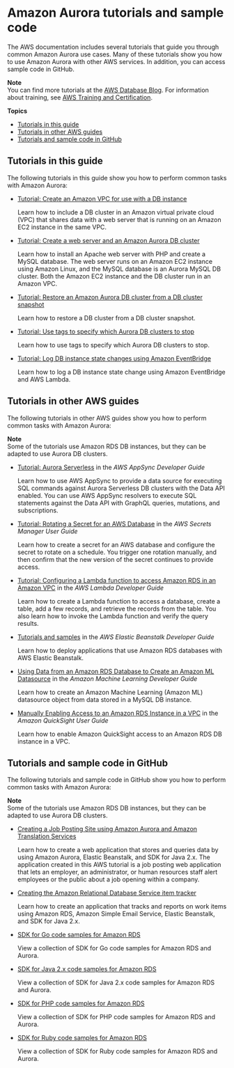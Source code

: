 # Amazon Aurora tutorials and sample code<a name="CHAP_Tutorials"></a>

The AWS documentation includes several tutorials that guide you through common Amazon Aurora use cases\. Many of these tutorials show you how to use Amazon Aurora with other AWS services\. In addition, you can access sample code in GitHub\. 

**Note**  
You can find more tutorials at the [AWS Database Blog](http://aws.amazon.com/blogs/database/)\. For information about training, see [AWS Training and Certification](https://www.aws.training/)\.

**Topics**
+ [Tutorials in this guide](#CHAP_Tutorials.ThisGuide)
+ [Tutorials in other AWS guides](#CHAP_Tutorials.OtherGuides)
+ [Tutorials and sample code in GitHub](#CHAP_Tutorials.GitHub)

## Tutorials in this guide<a name="CHAP_Tutorials.ThisGuide"></a>

The following tutorials in this guide show you how to perform common tasks with Amazon Aurora:
+ [Tutorial: Create an Amazon VPC for use with a DB instance](CHAP_Tutorials.WebServerDB.CreateVPC.md)

  Learn how to include a DB cluster in an Amazon virtual private cloud \(VPC\) that shares data with a web server that is running on an Amazon EC2 instance in the same VPC\.
+ [Tutorial: Create a web server and an Amazon Aurora DB cluster](TUT_WebAppWithRDS.md)

  Learn how to install an Apache web server with PHP and create a MySQL database\. The web server runs on an Amazon EC2 instance using Amazon Linux, and the MySQL database is an Aurora MySQL DB cluster\. Both the Amazon EC2 instance and the DB cluster run in an Amazon VPC\.
+ [Tutorial: Restore an Amazon Aurora DB cluster from a DB cluster snapshot](tut-restore-cluster.md)

  Learn how to restore a DB cluster from a DB cluster snapshot\.
+ [Tutorial: Use tags to specify which Aurora DB clusters to stop](USER_Tagging.md#Tagging.Aurora.Autostop)

  Learn how to use tags to specify which Aurora DB clusters to stop\.
+ [Tutorial: Log DB instance state changes using Amazon EventBridge](rds-cloud-watch-events.md#log-rds-instance-state)

  Learn how to log a DB instance state change using Amazon EventBridge and AWS Lambda\.

## Tutorials in other AWS guides<a name="CHAP_Tutorials.OtherGuides"></a>

The following tutorials in other AWS guides show you how to perform common tasks with Amazon Aurora:

**Note**  
Some of the tutorials use Amazon RDS DB instances, but they can be adapted to use Aurora DB clusters\.
+ [ Tutorial: Aurora Serverless](https://docs.aws.amazon.com/appsync/latest/devguide/tutorial-rds-resolvers.html) in the *AWS AppSync Developer Guide*

  Learn how to use AWS AppSync to provide a data source for executing SQL commands against Aurora Serverless DB clusters with the Data API enabled\. You can use AWS AppSync resolvers to execute SQL statements against the Data API with GraphQL queries, mutations, and subscriptions\.
+ [ Tutorial: Rotating a Secret for an AWS Database](https://docs.aws.amazon.com/secretsmanager/latest/userguide/tutorials_db-rotate.html) in the *AWS Secrets Manager User Guide*

  Learn how to create a secret for an AWS database and configure the secret to rotate on a schedule\. You trigger one rotation manually, and then confirm that the new version of the secret continues to provide access\.
+ [ Tutorial: Configuring a Lambda function to access Amazon RDS in an Amazon VPC](https://docs.aws.amazon.com/lambda/latest/dg/services-rds-tutorial.html) in the *AWS Lambda Developer Guide*

  Learn how to create a Lambda function to access a database, create a table, add a few records, and retrieve the records from the table\. You also learn how to invoke the Lambda function and verify the query results\.
+ [ Tutorials and samples](https://docs.aws.amazon.com/elasticbeanstalk/latest/dg/tutorials.html) in the *AWS Elastic Beanstalk Developer Guide*

  Learn how to deploy applications that use Amazon RDS databases with AWS Elastic Beanstalk\.
+ [ Using Data from an Amazon RDS Database to Create an Amazon ML Datasource](https://docs.aws.amazon.com/machine-learning/latest/dg/using-amazon-rds-with-amazon-ml.html) in the *Amazon Machine Learning Developer Guide*

  Learn how to create an Amazon Machine Learning \(Amazon ML\) datasource object from data stored in a MySQL DB instance\.
+ [ Manually Enabling Access to an Amazon RDS Instance in a VPC](https://docs.aws.amazon.com/quicksight/latest/user/rds-vpc-access.html) in the *Amazon QuickSight User Guide*

  Learn how to enable Amazon QuickSight access to an Amazon RDS DB instance in a VPC\.

## Tutorials and sample code in GitHub<a name="CHAP_Tutorials.GitHub"></a>

The following tutorials and sample code in GitHub show you how to perform common tasks with Amazon Aurora:

**Note**  
Some of the tutorials use Amazon RDS DB instances, but they can be adapted to use Aurora DB clusters\.
+ [ Creating a Job Posting Site using Amazon Aurora and Amazon Translation Services](https://github.com/awsdocs/aws-doc-sdk-examples/tree/main/javav2/usecases/Creating_amazon_aurora_app)

  Learn how to create a web application that stores and queries data by using Amazon Aurora, Elastic Beanstalk, and SDK for Java 2\.x\. The application created in this AWS tutorial is a job posting web application that lets an employer, an administrator, or human resources staff alert employees or the public about a job opening within a company\.
+ [ Creating the Amazon Relational Database Service item tracker](https://github.com/awsdocs/aws-doc-sdk-examples/tree/main/javav2/usecases/Creating_rds_item_tracker)

  Learn how to create an application that tracks and reports on work items using Amazon RDS, Amazon Simple Email Service, Elastic Beanstalk, and SDK for Java 2\.x\.
+ [ SDK for Go code samples for Amazon RDS](https://github.com/awsdocs/aws-doc-sdk-examples/tree/main/go/rds)

  View a collection of SDK for Go code samples for Amazon RDS and Aurora\.
+ [ SDK for Java 2\.x code samples for Amazon RDS](https://github.com/awsdocs/aws-doc-sdk-examples/tree/main/javav2/example_code/rds/src/main/java/com/example/rds)

  View a collection of SDK for Java 2\.x code samples for Amazon RDS and Aurora\.
+ [ SDK for PHP code samples for Amazon RDS](https://github.com/awsdocs/aws-doc-sdk-examples/tree/main/php/example_code/rds)

  View a collection of SDK for PHP code samples for Amazon RDS and Aurora\.
+ [ SDK for Ruby code samples for Amazon RDS](https://github.com/awsdocs/aws-doc-sdk-examples/tree/main/ruby/example_code/rds)

  View a collection of SDK for Ruby code samples for Amazon RDS and Aurora\.